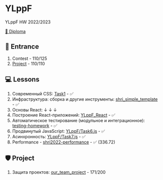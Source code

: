 # YLppF

YLppF HW 2022/2023

[📜 Diploma](https://lyceum.yandex.ru/certificate/check/?certNumber=220742543&lastName=Галеев)

## 🎲 Entrance
1. Contest - 110/125
2. [Project](https://github.com/GRusl/F_YLpp) - 110/110

## 💻 Lessons
1. Современный CSS: [Task1](https://github.com/GRusl/YLppF/tree/master/Task1) - ✅
2. Инфраструктура: сборка и другие инструменты: [shri_simple_template](https://github.com/GRusl/shri_simple_template) - ✅
3. Основы React: ↓ ↓ ↓
4. Построение React-приложений: [YLppF_React](https://github.com/GRusl/YLppF_React) - ✅
5. Автоматическое тестирование (модульное и интеграционное): [testing-homework](https://github.com/GRusl/testing-homework) - ✅
6. Продвинутый JavaScript: [YLppF/Task6.js](https://github.com/GRusl/YLppF/blob/master/Task6.js) - ✅
7. Асинхронность: [YLppF/Task7.js](https://github.com/GRusl/YLppF/blob/master/Task7.js) - ✅
8. Performance - [shri2022-performance](https://github.com/GRusl/shri2022-performance) - ✅ (336.72)

## 🛡 Project
1. Защита проектов: [our_team_project](https://github.com/GRusl/our_team_project) - 171/200
